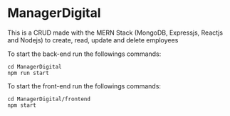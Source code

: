 # ManagerDigital

This is a CRUD made with the MERN Stack (MongoDB, Expressjs, Reactjs and Nodejs) to create, read, update and delete employees

To start the back-end run the followings commands:
```
cd ManagerDigital
npm run start
```

To start the front-end run the followings commands:
```
cd ManagerDigital/frontend
npm start
```
